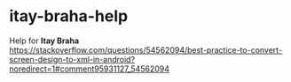 # itay-braha-help
Help for <b>Itay Braha</b></br>
https://stackoverflow.com/questions/54562094/best-practice-to-convert-screen-design-to-xml-in-android?noredirect=1#comment95931127_54562094
